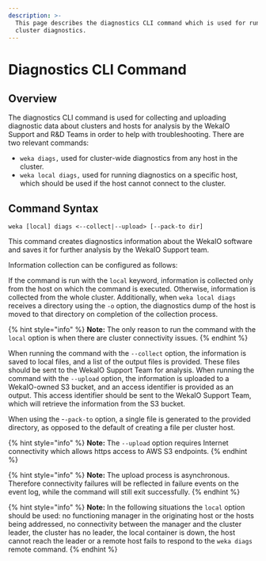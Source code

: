 ```yaml
---
description: >-
  This page describes the diagnostics CLI command which is used for running
  cluster diagnostics.
---
```


# Diagnostics CLI Command

## Overview

The diagnostics CLI command is used for collecting and uploading diagnostic data about clusters and hosts for analysis by the WekaIO Support and R&D Teams in order to help with troubleshooting. There are two relevant commands:

* `weka diags,` used for cluster-wide diagnostics from any host in the cluster.
* `weka local diags,` used for running diagnostics on a specific host, which should be used if the host cannot connect to the cluster.

## Command Syntax

```text
weka [local] diags <--collect|--upload> [--pack-to dir]
```

This command creates diagnostics information about the WekaIO software and saves it for further analysis by the WekaIO Support team. 

Information collection can be configured as follows:

If the command is run with the `local` keyword, information is collected only from the host on which the command is executed. Otherwise, information is collected from the whole cluster.  Additionally, when `weka local diags` receives a directory using the `-o` option, the diagnostics dump of the host is moved to that directory on completion of the collection process.

{% hint style="info" %}
**Note:** The only reason to run the command with the `local` option is when there are cluster connectivity issues.
{% endhint %}

When running the command with the `--collect` option, the information is saved to local files, and a list of the output files is provided. These files should be sent to the WekaIO Support Team for analysis. When running the command with the `--upload` option, the information is uploaded to a WekaIO-owned S3 bucket, and an access identifier is provided as an output. This access identifier should be sent to the WekaIO Support Team, which will retrieve the information from the S3 bucket.

When using the -`-pack-to` option, a single file is generated to the provided directory, as opposed to the default of creating a file per cluster host.

{% hint style="info" %}
**Note:** The `--upload` option requires Internet connectivity which allows https access to AWS S3 endpoints.
{% endhint %}

{% hint style="info" %}
**Note:** The upload process is asynchronous. Therefore connectivity failures will be reflected in failure events on the event log, while the command will still exit successfully.
{% endhint %}

{% hint style="info" %}
**Note:** In the following situations the `local` option should be used: no functioning manager in the originating host or the hosts being addressed, no connectivity between the manager and the cluster leader, the cluster has no leader, the local container is down, the host cannot reach the leader or a remote host fails to respond to the `weka diags` remote command.
{% endhint %}





